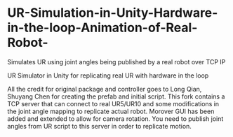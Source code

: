 # UR-Simulation-in-Unity-Hardware-in-the-loop-Animation-of-Real-Robot-
Simulates UR using joint angles being published by a real robot over TCP IP 

UR Simulator in Unity for replicating real UR with hardware in the loop

All the credit for original package and controller goes to Long Qian, Shuyang Chen for creating the prefab and initial script. 
This fork contains a TCP server that can connect to real UR5/UR10 and some modifications in the joint angle mapping to replicate actual robot. Morover GUI has been added and extended to allow for camera rotation.
You need to publish joint angles from UR script to this server in order to replicate motion.
